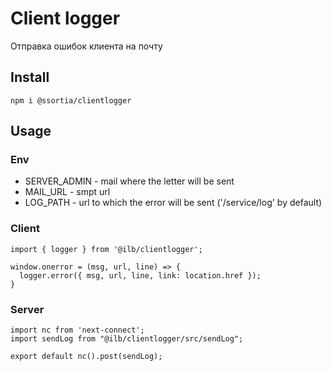 # Client logger
Отправка ошибок клиента на почту

## Install
```
npm i @ssortia/clientlogger
```

## Usage

### Env
- SERVER_ADMIN - mail where the letter will be sent
- MAIL_URL - smpt url
- LOG_PATH - url to which the error will be sent ('/service/log' by default)

### Client
```
import { logger } from '@ilb/clientlogger';

window.onerror = (msg, url, line) => {
  logger.error({ msg, url, line, link: location.href });
}
```

### Server
```
import nc from 'next-connect';
import sendLog from "@ilb/clientlogger/src/sendLog";

export default nc().post(sendLog);

```
